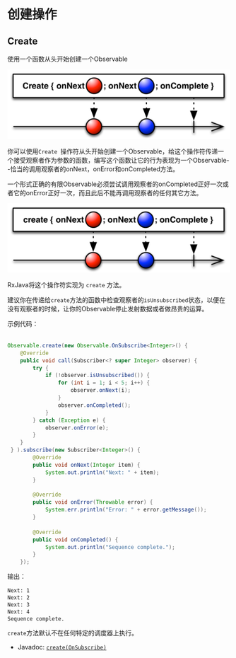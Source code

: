 # 创建操作

## Create

使用一个函数从头开始创建一个Observable

![create](../images/operators/create.c.png)

你可以使用`Create `操作符从头开始创建一个Observable，给这个操作符传递一个接受观察者作为参数的函数，编写这个函数让它的行为表现为一个Observable--恰当的调用观察者的onNext，onError和onCompleted方法。

一个形式正确的有限Observable必须尝试调用观察者的onCompleted正好一次或者它的onError正好一次，而且此后不能再调用观察者的任何其它方法。

![create](../images/operators/create.png)

RxJava将这个操作符实现为 `create` 方法。

建议你在传递给`create`方法的函数中检查观察者的`isUnsubscribed`状态，以便在没有观察者的时候，让你的Observable停止发射数据或者做昂贵的运算。

示例代码：

```java

Observable.create(new Observable.OnSubscribe<Integer>() {
    @Override
    public void call(Subscriber<? super Integer> observer) {
        try {
            if (!observer.isUnsubscribed()) {
                for (int i = 1; i < 5; i++) {
                    observer.onNext(i);
                }
                observer.onCompleted();
            }
        } catch (Exception e) {
            observer.onError(e);
        }
    }
 } ).subscribe(new Subscriber<Integer>() {
        @Override
        public void onNext(Integer item) {
            System.out.println("Next: " + item);
        }

        @Override
        public void onError(Throwable error) {
            System.err.println("Error: " + error.getMessage());
        }

        @Override
        public void onCompleted() {
            System.out.println("Sequence complete.");
        }
    });

```

输出：

```
Next: 1
Next: 2
Next: 3
Next: 4
Sequence complete.
``` 

`create`方法默认不在任何特定的调度器上执行。

* Javadoc: [`create(OnSubscribe)`](http://reactivex.io/RxJava/javadoc/rx/Observable.html#create(rx.Observable.OnSubscribe))
